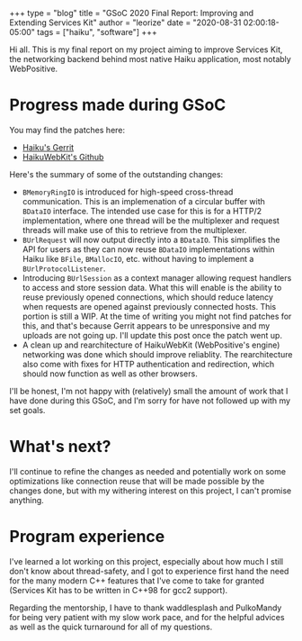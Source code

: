 +++
type = "blog"
title = "GSoC 2020 Final Report: Improving and Extending Services Kit"
author = "leorize"
date = "2020-08-31 02:00:18-05:00"
tags = ["haiku", "software"]
+++

Hi all. This is my final report on my project aiming to improve Services Kit,
the networking backend behind most native Haiku application, most notably
WebPositive.

# Progress made during GSoC

You may find the patches here:
- [Haiku's Gerrit](https://review.haiku-os.org/q/hashtag:gsoc2020+owner:leorize%252Boss%2540disroot.org)
- [HaikuWebKit's Github](https://github.com/haiku/webkit/pull/35)

Here's the summary of some of the outstanding changes:
- `BMemoryRingIO` is introduced for high-speed cross-thread communication. This
  is an implemenation of a circular buffer with `BDataIO` interface. The
  intended use case for this is for a HTTP/2 implementation, where one thread
  will be the multiplexer and request threads will make use of this to retrieve
  from the multiplexer.
- `BUrlRequest` will now output directly into a `BDataIO`. This simplifies the
  API for users as they can now reuse `BDataIO` implementations within Haiku
  like `BFile`, `BMallocIO`, etc. without having to implement a
  `BUrlProtocolListener`.
- Introducing `BUrlSession` as a context manager allowing request handlers to
  access and store session data. What this will enable is the ability to
  reuse previously opened connections, which should reduce latency when
  requests are opened against previously connected hosts. This portion is still
  a WIP. At the time of writing you might not find patches for this, and that's
  because Gerrit appears to be unresponsive and my uploads are not going up. I'll
  update this post once the patch went up.
- A clean up and rearchitecture of HaikuWebKit (WebPositive's engine) networking
  was done which should improve reliablity. The rearchitecture also come with
  fixes for HTTP authentication and redirection, which should now function
  as well as other browsers.

I'll be honest, I'm not happy with (relatively) small the amount of work that I
have done during this GSoC, and I'm sorry for have not followed up with my set
goals.

# What's next?

I'll continue to refine the changes as needed and potentially work on
some optimizations like connection reuse that will be made possible by the
changes done, but with my withering interest on this project, I can't promise
anything.

# Program experience

I've learned a lot working on this project, especially about how much I still
don't know about thread-safety, and I got to experience first hand the need for
the many modern C++ features that I've come to take for granted
(Services Kit has to be written in C++98 for gcc2 support).

Regarding the mentorship, I have to thank waddlesplash and PulkoMandy for being
very patient with my slow work pace, and for the helpful advices as well as
the quick turnaround for all of my questions.
